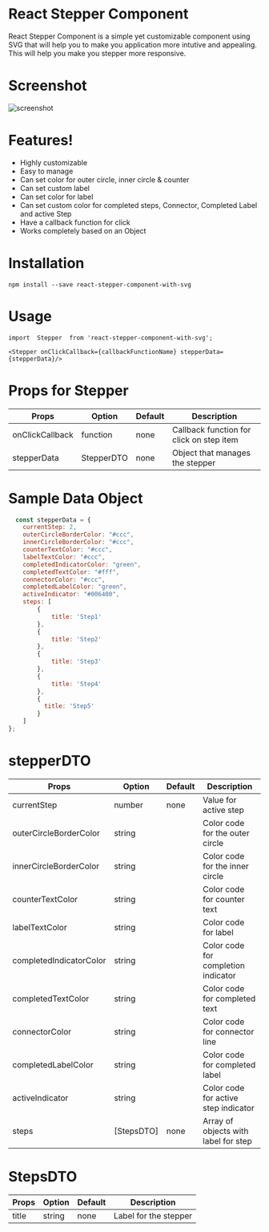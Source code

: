 # React Stepper Component

React Stepper Component is a simple yet customizable component using SVG that will help you to make you application more intutive and appealing. This will help you make you stepper more responsive.

# Screenshot

![screenshot](https://drive.google.com/file/d/1rDZ2BkvGduxiQlri5-pZmt3qzACVkDml/view?usp=sharing)

# Features!     

  - Highly customizable
  - Easy to manage
  - Can set color for outer circle, inner circle & counter
  - Can set custom label
  - Can set color for label
  - Can set custom color for completed steps, Connector, Completed Label and active Step
  - Have a callback function for click
  - Works completely based on an Object

# Installation

    npm install --save react-stepper-component-with-svg

# Usage
    import  Stepper  from 'react-stepper-component-with-svg';

    <Stepper onClickCallback={callbackFunctionName} stepperData={stepperData}/>

# Props for Stepper

| Props | Option | Default | Description
| ------ | ------ | ------ | ------ | 
| onClickCallback | function | none | Callback function for click on step item |
| stepperData | StepperDTO | none | Object that manages the stepper |
    
# Sample Data Object

```javascript
  const stepperData = {
    currentStep: 2,
    outerCircleBorderColor: "#ccc",
    innerCircleBorderColor: "#ccc",
    counterTextColor: "#ccc", 
    labelTextColor: "#ccc",
    completedIndicatorColor: "green",
    completedTextColor: "#fff", 
    connectorColor: "#ccc", 
    completedLabelColor: "green",
    activeIndicator: "#006400", 
    steps: [
        {
            title: 'Step1'
        },
        {
            title: 'Step2'
        },
        {
            title: 'Step3'
        },
        {
            title: 'Step4'
        },
        {
          title: 'Step5'
        }
    ]
};
```

# stepperDTO
 
| Props | Option | Default | Description
| ------ | ------ | ------ | ------ | 
| currentStep | number | none | Value for active step |
| outerCircleBorderColor | string | | Color code for the outer circle |
| innerCircleBorderColor | string | | Color code for the inner circle |
| counterTextColor | string | | Color code for counter text |
| labelTextColor | string | | Color code for label |
| completedIndicatorColor | string | | Color code for completion indicator |
| completedTextColor | string | | Color code for completed text |
| connectorColor | string | | Color code for connector line |
| completedLabelColor | string | | Color code for completed label |
| activeIndicator | string | | Color code for active step indicator |
| steps | [StepsDTO] | none | Array of objects with label for step |

# StepsDTO

| Props | Option | Default | Description
| ------ | ------ | ------ | ------ | 
| title | string | none | Label for the stepper |  